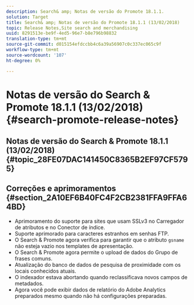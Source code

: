 ```yaml
---
description: Search& amp; Notas de versão do Promote 18.1.1.
solution: Target
title: Search& amp; Notas de versão do Promote 18.1.1 (13/02/2018)
topic: Release Notes,Site search and merchandising
uuid: 8291513e-be9f-4ed5-96e7-b8e796b98832
translation-type: tm+mt
source-git-commit: d015154efdccbb4c6a39a56907c0c337ec065c9f
workflow-type: tm+mt
source-wordcount: '107'
ht-degree: 0%

---
```



# Notas de versão do Search &amp; Promote 18.1.1 (13/02/2018){#search-promote-release-notes}

## Notas de versão do Search &amp; Promote 18.1.1 (13/02/2018) {#topic_28FE07DAC141450C8365B2EF97CF5795}

## Correções e aprimoramentos {#section_2A10EF6B40FC4F2CB2381FFA9FFA64BD}

* Aprimoramento do suporte para sites que usam SSLv3 no Carregador de atributos e no Conector de índice.
* Suporte aprimorado para caracteres estranhos em senhas FTP.
* O Search &amp; Promote agora verifica para garantir que o atributo `gsname` não esteja vazio nos templates de apresentação.
* O Search &amp; Promote agora permite o upload de dados do Grupo de frases comuns.
* Atualização do banco de dados de pesquisa de proximidade com os locais conhecidos atuais.
* O indexador estava abortando quando reclassificava novos campos de metadados.
* Agora você pode exibir dados de relatório do Adobe Analytics preparados mesmo quando não há configurações preparadas.

